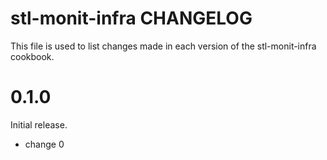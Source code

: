 # stl-monit-infra CHANGELOG

This file is used to list changes made in each version of the stl-monit-infra cookbook.

# 0.1.0

Initial release.

- change 0
